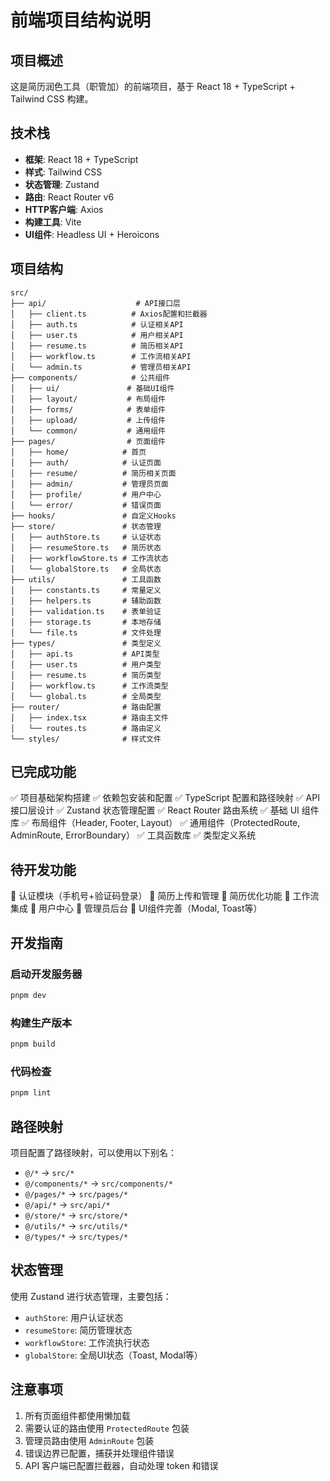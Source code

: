 # 前端项目结构说明

## 项目概述

这是简历润色工具（职管加）的前端项目，基于 React 18 + TypeScript + Tailwind CSS 构建。

## 技术栈

- **框架**: React 18 + TypeScript
- **样式**: Tailwind CSS
- **状态管理**: Zustand
- **路由**: React Router v6
- **HTTP客户端**: Axios
- **构建工具**: Vite
- **UI组件**: Headless UI + Heroicons

## 项目结构

```
src/
├── api/                    # API接口层
│   ├── client.ts          # Axios配置和拦截器
│   ├── auth.ts            # 认证相关API
│   ├── user.ts            # 用户相关API
│   ├── resume.ts          # 简历相关API
│   ├── workflow.ts        # 工作流相关API
│   └── admin.ts           # 管理员相关API
├── components/            # 公共组件
│   ├── ui/               # 基础UI组件
│   ├── layout/           # 布局组件
│   ├── forms/            # 表单组件
│   ├── upload/           # 上传组件
│   └── common/           # 通用组件
├── pages/                # 页面组件
│   ├── home/            # 首页
│   ├── auth/            # 认证页面
│   ├── resume/          # 简历相关页面
│   ├── admin/           # 管理员页面
│   ├── profile/         # 用户中心
│   └── error/           # 错误页面
├── hooks/               # 自定义Hooks
├── store/               # 状态管理
│   ├── authStore.ts     # 认证状态
│   ├── resumeStore.ts   # 简历状态
│   ├── workflowStore.ts # 工作流状态
│   └── globalStore.ts   # 全局状态
├── utils/               # 工具函数
│   ├── constants.ts     # 常量定义
│   ├── helpers.ts       # 辅助函数
│   ├── validation.ts    # 表单验证
│   ├── storage.ts       # 本地存储
│   └── file.ts          # 文件处理
├── types/               # 类型定义
│   ├── api.ts           # API类型
│   ├── user.ts          # 用户类型
│   ├── resume.ts        # 简历类型
│   ├── workflow.ts      # 工作流类型
│   └── global.ts        # 全局类型
├── router/              # 路由配置
│   ├── index.tsx        # 路由主文件
│   └── routes.ts        # 路由定义
└── styles/              # 样式文件
```

## 已完成功能

✅ 项目基础架构搭建
✅ 依赖包安装和配置
✅ TypeScript 配置和路径映射
✅ API 接口层设计
✅ Zustand 状态管理配置
✅ React Router 路由系统
✅ 基础 UI 组件库
✅ 布局组件（Header, Footer, Layout）
✅ 通用组件（ProtectedRoute, AdminRoute, ErrorBoundary）
✅ 工具函数库
✅ 类型定义系统

## 待开发功能

🔄 认证模块（手机号+验证码登录）
🔄 简历上传和管理
🔄 简历优化功能
🔄 工作流集成
🔄 用户中心
🔄 管理员后台
🔄 UI组件完善（Modal, Toast等）

## 开发指南

### 启动开发服务器

```bash
pnpm dev
```

### 构建生产版本

```bash
pnpm build
```

### 代码检查

```bash
pnpm lint
```

## 路径映射

项目配置了路径映射，可以使用以下别名：

- `@/*` → `src/*`
- `@/components/*` → `src/components/*`
- `@/pages/*` → `src/pages/*`
- `@/api/*` → `src/api/*`
- `@/store/*` → `src/store/*`
- `@/utils/*` → `src/utils/*`
- `@/types/*` → `src/types/*`

## 状态管理

使用 Zustand 进行状态管理，主要包括：

- `authStore`: 用户认证状态
- `resumeStore`: 简历管理状态
- `workflowStore`: 工作流执行状态
- `globalStore`: 全局UI状态（Toast, Modal等）

## 注意事项

1. 所有页面组件都使用懒加载
2. 需要认证的路由使用 `ProtectedRoute` 包装
3. 管理员路由使用 `AdminRoute` 包装
4. 错误边界已配置，捕获并处理组件错误
5. API 客户端已配置拦截器，自动处理 token 和错误
